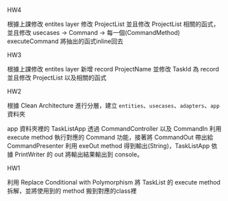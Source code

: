 HW4

根據上課修改 entites layer 修改 ProjectList 並且修改 ProjectList 相關的函式，並且修改 usecases -> Command -> 每一個(CommandMethod) executeCommand 將抽出的函式inline回去

HW3

根據上課修改 entites layer 新增 record ProjectName 並修改 TaskId 為 record 並且修改 ProjectList 以及相關的函式


HW2

根據 Clean Architecture 進行分層，建立 `entities`、`usecases`、`adapters`、`app` 資料夾

app 資料夾裡的 TaskListApp 透過 CommandController 以及 CommandIn 利用 execute method 執行對應的 Command 功能，接著將 CommandOut 帶出給 CommandPresenter 利用 exeOut method 得到輸出(String)，TaskListApp 依據 PrintWriter 的 out 將輸出結果輸出到 console。


HW1

利用 Replace Conditional with Polymorphism 將 TaskList 的 execute method 拆解，並將使用到的 method 搬到對應的class裡
